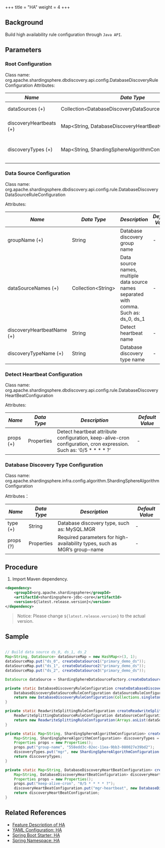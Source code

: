 +++
title = "HA"
weight = 4
+++

## Background

Build high availability rule configuration through `Java API`.

## Parameters

### Root Configuration

Class name: org.apache.shardingsphere.dbdiscovery.api.config.DatabaseDiscoveryRuleConfiguration
Attributes:

| *Name*                      | *Data Type*                                                   | *Description*           |
| -------------------------  | ----------------------------------------------------------- | --------------- |
| dataSources (+)            | Collection\<DatabaseDiscoveryDataSourceRuleConfiguration\>  | Data source configuration        |
| discoveryHeartbeats (+)    | Map\<String, DatabaseDiscoveryHeartBeatConfiguration\>      | Detect heartbeat configuration      |
| discoveryTypes (+)         | Map\<String, ShardingSphereAlgorithmConfiguration\>         | Database discovery type configuration |

### Data Source Configuration

Class name: org.apache.shardingsphere.dbdiscovery.api.config.rule.DatabaseDiscoveryDataSourceRuleConfiguration

Attributes:

| *Name*                     | *Data Type*             | *Description*                                     | *Default Value* |
| -------------------------- | -------------------- | ----------------------------------------- | ------- |
| groupName (+)              | String               | Database discovery group name                             | -       |
| dataSourceNames (+)        | Collection\<String\> | Data source names, multiple data source names separated with comma. Such as: ds_0, ds_1 | -        |
| discoveryHeartbeatName (+) | String               | Detect heartbeat name                                | -        |
| discoveryTypeName (+)      | String               | Database discovery type name                           | -        |

### Detect Heartbeat Configuration

Class name: org.apache.shardingsphere.dbdiscovery.api.config.rule.DatabaseDiscoveryHeartBeatConfiguration

Attributes:

| *Name*     | *Data Type*  | *Description*                                                                | *Default Value* |
| --------- | ---------- | -------------------------------------------------------------------- | ------- |
| props (+) | Properties | Detect heartbeat attribute configuration, keep-alive-cron configuration, cron expression. Such as: ‘0/5 * * * * ?’ | -       |

### Database Discovery Type Configuration

Class name: org.apache.shardingsphere.infra.config.algorithm.ShardingSphereAlgorithmConfiguration

Attributes：

| *Name*     | *Data Type*  | *Description*                                       | *Default Value* |
| --------- | ---------- | ------------------------------------------- | ------- |
| type (+)  | String     | Database discovery type, such as: MySQL.MGR                   | -       |
| props (?) | Properties | Required parameters for high-availability types, such as MGR’s group-name | -       |

## Procedure

1. Import Maven dependency.

```xml
<dependency>
    <groupId>org.apache.shardingsphere</groupId>
    <artifactId>shardingsphere-jdbc-core</artifactId>
    <version>${latest.release.version}</version>
</dependency>
```

> Notice: Please change `${latest.release.version}` to the actual version.

## Sample

```java

// Build data source ds_0, ds_1, ds_2
Map<String, DataSource> dataSourceMap = new HashMap<>(3, 1);
dataSourceMap.put("ds_0", createDataSource1("primary_demo_ds"));
dataSourceMap.put("ds_1", createDataSource2("primary_demo_ds"));
dataSourceMap.put("ds_2", createDataSource3("primary_demo_ds"));

DataSource dataSource = ShardingSphereDataSourceFactory.createDataSource("database_discovery_db", dataSourceMap, Arrays.asList(createDatabaseDiscoveryConfiguration(), createReadwriteSplittingConfiguration()), null);

private static DatabaseDiscoveryRuleConfiguration createDatabaseDiscoveryConfiguration() {
    DatabaseDiscoveryDataSourceRuleConfiguration dataSourceRuleConfiguration = new DatabaseDiscoveryDataSourceRuleConfiguration("readwrite_ds", Arrays.asList("ds_0, ds_1, ds_2"), "mgr-heartbeat", "mgr");
    return new DatabaseDiscoveryRuleConfiguration(Collections.singleton(dataSourceRuleConfiguration), createDiscoveryHeartbeats(), createDiscoveryTypes());
}

private static ReadwriteSplittingRuleConfiguration createReadwriteSplittingConfiguration() {
    ReadwriteSplittingDataSourceRuleConfiguration dataSourceConfiguration1 = new ReadwriteSplittingDataSourceRuleConfiguration("replica_ds", new DynamicReadwriteSplittingStrategyConfiguration("readwrite_ds", true), "");
    return new ReadwriteSplittingRuleConfiguration(Arrays.asList(dataSourceConfiguration1), Collections.emptyMap());
}

private static Map<String, ShardingSphereAlgorithmConfiguration> createDiscoveryTypes() {
    Map<String, ShardingSphereAlgorithmConfiguration> discoveryTypes = new HashMap<>(1， 1);
    Properties props = new Properties();
    props.put("group-name", "558edd3c-02ec-11ea-9bb3-080027e39bd2");
    discoveryTypes.put("mgr", new ShardingSphereAlgorithmConfiguration("MGR", props));
    return discoveryTypes;
}

private static Map<String, DatabaseDiscoveryHeartBeatConfiguration> createDiscoveryHeartbeats() {
    Map<String, DatabaseDiscoveryHeartBeatConfiguration> discoveryHeartBeatConfiguration = new HashMap<>(1， 1);
    Properties props = new Properties();
    props.put("keep-alive-cron", "0/5 * * * * ?");
    discoveryHeartBeatConfiguration.put("mgr-heartbeat", new DatabaseDiscoveryHeartBeatConfiguration(props));
    return discoveryHeartBeatConfiguration;
}
```
## Related References

- [Feature Description of HA](/en/features/ha/)
- [YAML Configuration: HA](/en/user-manual/shardingsphere-jdbc/yaml-config/rules/ha/)
- [Spring Boot Starter: HA](/en/user-manual/shardingsphere-jdbc/spring-boot-starter/rules/ha/)
- [Spring Namespace: HA](/en/user-manual/shardingsphere-jdbc/spring-namespace/rules/ha/)
